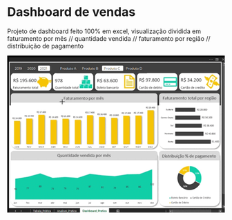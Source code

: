# Dashboard de vendas

Projeto de dashboard feito 100% em excel, visualização dividida em faturamento por mês // quantidade vendida // faturamento por região // distribuição de pagamento


![Dashboard_Vendas](https://github.com/Malvon/Jornada-do-Excel/blob/main/Dashboard_de_vendas.gif)

